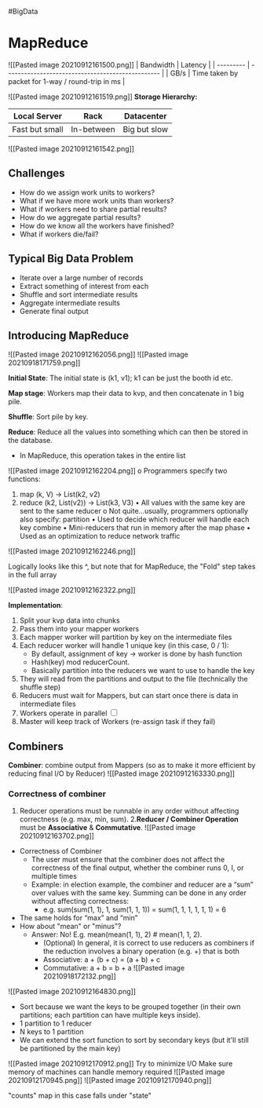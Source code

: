 #BigData 
# MapReduce

![[Pasted image 20210912161500.png]] 
| Bandwidth | Latency                                           |
| --------- | ------------------------------------------------- |
| GB/s      | Time taken by packet for 1-way / round-trip in ms |

![[Pasted image 20210912161519.png]]
**Storage Hierarchy:**

| Local Server   | Rack       | Datacenter   |
| -------------- | ---------- | ------------ |
| Fast but small | In-between | Big but slow |

![[Pasted image 20210912161542.png]]
## Challenges
- How do we assign work units to workers?
- What if we have more work units than workers?
- What if workers need to share partial results?
- How do we aggregate partial results?
- How do we know all the workers have finished?
- What if workers die/fail?

## Typical Big Data Problem
- Iterate over a large number of records
- Extract something of interest from each
- Shuffle and sort intermediate results
- Aggregate intermediate results
- Generate final output

## Introducing MapReduce
![[Pasted image 20210912162056.png]]
![[Pasted image 20210918171759.png]]
   
**Initial State**: The initial state is (k1, v1); k1 can be just the booth id etc.

**Map stage**: Workers map their data to kvp, and then concatenate in 1 big pile.

**Shuffle**: Sort pile by key.

**Reduce**: Reduce all the values into something which can then be stored in the database.
- In MapReduce, this operation takes in the entire list

![[Pasted image 20210912162204.png]]
o Programmers specify two functions:
1. map (k, V) → List(k2, v2)
2. reduce (k2, List(v2)) → List(k3, V3)
• All values with the same key are sent to the same reducer
o Not quite...usually, programmers optionally also specify:
partition
• Used to decide which reducer will handle each key
combine
• Mini-reducers that run in memory after the map phase
• Used as an optimization to reduce network traffic

![[Pasted image 20210912162246.png]]
   

Logically looks like this ^, but note that for MapReduce, the "Fold" step takes in the full array

   
![[Pasted image 20210912162322.png]]

**Implementation**:
1.  Split your kvp data into chunks
2.  Pass them into your mapper workers
3.  Each mapper worker will partition by key on the intermediate files
4.  Each reducer worker will handle 1 unique key (in this case, 0 / 1):
	- By default, assignment of key -> worker is done by hash function
	- Hash(key) mod reducerCount.
	- Basically partition into the reducers we want to use to handle the key
1.  They will read from the partitions and output to the file (technically the shuffle step)
2.  Reducers must wait for Mappers, but can start once there is data in intermediate files
3.  Workers operate in <label class="ob-comment" title="" style=""> parallel <input type="checkbox"> <span style=""></span></label>
4.  Master will keep track of Workers (re-assign task if they fail)

## Combiners
**Combiner**: combine output from Mappers (so as to make it more efficient by reducing final I/O by Reducer)
![[Pasted image 20210912163330.png]]
 ### Correctness of combiner
1. Reducer operations must be runnable in any order without affecting correctness (e.g. max, min, sum).
2.**Reducer / Combiner Operation** must be **Associative** & **Commutative**.
 ![[Pasted image 20210912163702.png]]
- Correctness of Combiner
	- The user must ensure that the combiner does not affect the
	correctness of the final output, whether the combiner runs 0, I,
	or multiple times
	- Example: in election example, the combiner and reducer are a “sum"
	over values with the same key. Summing can be done in any order
	without affecting correctness:
		- e.g. sum(sum(1, 1), 1, sum(1, 1, 1)) = sum(1, 1, 1, 1, 1, 1) = 6
- The same holds for “max” and “min”
- How about "mean" or "minus”?
	- Answer: No! E.g. mean(mean(1, 1), 2) # mean(1, 1, 2).
		- (Optional) In general, it is correct to use reducers as combiners if the
		reduction involves a binary operation (e.g. +) that is both
		- Associative: a + (b + c) = (a + b) + c
		- Commutative: a + b = b + a
 ![[Pasted image 20210918172132.png]]

 
 ![[Pasted image 20210912164830.png]]
    
- Sort because we want the keys to be grouped together (in their own partitions; each partition can have multiple keys inside).
- 1 partition to 1 reducer
- N keys to 1 partition
- We can extend the sort function to sort by secondary keys (but it'll still be partitioned by the main key)

![[Pasted image 20210912170912.png]]
Try to minimize I/O
Make sure memory of machines can handle memory required
![[Pasted image 20210912170945.png]]
![[Pasted image 20210912170940.png]]
   

"counts" map in this case falls under "state"